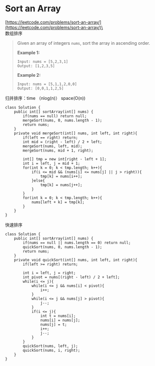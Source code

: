 # Sort an Array

[https://leetcode.com/problems/sort-an-array/](https://leetcode.com/problems/sort-an-array/)\
\
数组排序

> Given an array of integers `nums`, sort the array in ascending order.
>
> &#x20;
>
> **Example 1:**
>
> ```
> Input: nums = [5,2,3,1]
> Output: [1,2,3,5]
> ```
>
> **Example 2:**
>
> ```
> Input: nums = [5,1,1,2,0,0]
> Output: [0,0,1,1,2,5]
> ```

归并排序：time （nlog(n)） space(O(n))

```
class Solution {
    public int[] sortArray(int[] nums) {
        if(nums == null) return null;
        mergeSort(nums, 0, nums.length - 1);
        return nums;
    }
    private void mergeSort(int[] nums, int left, int right){
        if(left == right) return;
        int mid = (right - left) / 2 + left;
        mergeSort(nums, left, mid);
        mergeSort(nums, mid + 1, right);
        
        int[] tmp = new int[right - left + 1];
        int i = left, j = mid + 1;
        for(int k = 0; k < tmp.length; k++){
            if(i <= mid && (nums[i] <= nums[j] || j > right)){
                tmp[k] = nums[i++];
            }else{
                tmp[k] = nums[j++];
            }
        }
        for(int k = 0; k < tmp.length; k++){
            nums[left + k] = tmp[k];
        }
    }
}
```

快速排序

```
class Solution {
    public int[] sortArray(int[] nums) {
        if(nums == null || nums.length == 0) return null;
        quickSort(nums, 0, nums.length - 1);
        return nums;
    }
    private void quickSort(int[] nums, int left, int right){
        if(left >= right) return;
        
        int i = left, j = right;
        int pivot = nums[(right - left) / 2 + left];
        while(i <= j){
            while(i <= j && nums[i] < pivot){
                i++;
            }
            while(i <= j && nums[j] > pivot){
                j--;
            }
            if(i <= j){
                int t = nums[i];
                nums[i] = nums[j];
                nums[j] = t;
                i++;
                j--;
            }
        }
        quickSort(nums, left, j);
        quickSort(nums, i, right);
    }
}
```
